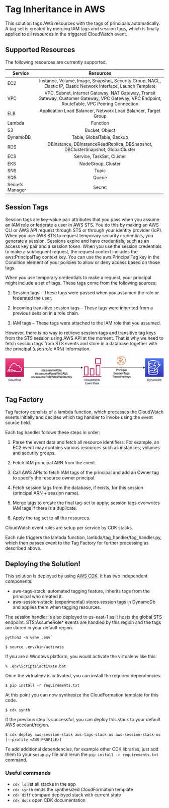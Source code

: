 
# Tag Inheritance in AWS

This solution tags AWS resources with the tags of principals automatically. 
A tag set is created by merging IAM tags and session tags, which is finally applied to all resources in the triggered
CloudWatch event. 

## Supported Resources

The following resources are currently supported.

| Service      | Resources       | 
| ------------- |:-------------:| 
| EC2           | Instance, Volume, Image, Snapshot, Security Group, NACL, Elastic IP, Elastic Network Interface, Launch Template |
| VPC |  VPC, Subnet, Internet Gateway, NAT Gateway, Transit Gateway, Customer Gateway, VPC Gateway, VPC Endpoint, RouteTable, VPC Peering Connection  |   
| ELB | Application Load Balancer, Network Load Balancer, Target Group  |  
| Lambda | Function |
| S3      | Bucket, Object      |  
| DynamoDB | Table, GlobalTable, Backup  |  
| RDS | DBInstance, DBInstanceReadReplica, DBSnapshot, DBClusterSnapshot, GlobalCluster  |  
| ECS | Service, TaskSet, Cluster  |  
| EKS | NodeGroup, Cluster  |  
| SNS | Topic    | 
| SQS | Queue |
| Secrets Manager| Secret  |  


## Session Tags

Session tags are key-value pair attributes that you pass when you assume an IAM role or federate a user in AWS STS. 
You do this by making an AWS CLI or AWS API request through STS or through your identity provider (IdP).
When you use AWS STS to request temporary security credentials, you generate a session. 
Sessions expire and have credentials, such as an access key pair and a session token.
When you use the session credentials to make a subsequent request, the request context includes the aws:PrincipalTag 
context key. You can use the aws:PrincipalTag key in the Condition element of your policies to allow or deny access 
based on those tags.

When you use temporary credentials to make a request, your principal might include a set of tags. These tags come from the following sources:

1. Session tags – These tags were passed when you assumed the role or federated the user.

2. Incoming transitive session tags – These tags were inherited from a previous session in a role chain. 

3. IAM tags – These tags were attached to the IAM role that you assumed.

However, there is no way to retrieve session-tags and transitive tag keys from the STS session using AWS API at the moment. 
That is why we need to fetch session tags from STS events and store in a database together with the principal 
(user/role ARN) information. 

![Handling Session Tags](assets/session-tags-handler.png "Session Tags Handler")

## Tag Factory

Tag factory consists of a lambda function, which processes the CloudWatch events initially and decides which tag handler 
to invoke using the event source field.

Each tag handler follows these steps in order:

1. Parse  the event data and fetch all resource identifiers. For example, an EC2 event may contains various
resources such as instances, volumes and security groups. 

2. Fetch IAM principal ARN from the event.

3. Call AWS APIs to fetch IAM tags of the principal and add an Owner tag to specify the resource owner principal.

4. Fetch session tags from the database, if exists, for this session (principal ARN + session name).

5. Merge tags to create the final tag-set to apply; session tags overwrites IAM tags if there is a duplicate.

6. Apply the tag set to all the resources.


CloudWatch event rules are setup per service by CDK stacks.

Each rule triggers the lambda function, lambda/tag_handler/tag_handler.py, which then passes event to the Tag Factory for
further processing as described above.


## Deploying the Solution!

This solution is deployed by using [AWS CDK](https://docs.aws.amazon.com/cdk/latest/guide/getting_started.html). 
It has two independent components:
- aws-tags-stack: automated tagging feature, inherits tags from the principal who created it.
- aws-session-stack: (experimental) stores session tags in DynamoDb and applies them when tagging resources.

The session handler is also deployed to us-east-1 as it hosts the global
STS endpoint. STS:AssumeRole* events are handled by this region and the tags are stored in your default region.
```
python3 -m venv .env`
```

```
$ source .env/bin/activate
```

If you are a Windows platform, you would activate the virtualenv like this:

```
% .env\Scripts\activate.bat
```

Once the virtualenv is activated, you can install the required dependencies.

```
$ pip install -r requirements.txt
```

At this point you can now synthesize the CloudFormation template for this code.

```
$ cdk synth
```

If the previous step is successful, you can deploy this stack to your default AWS account/region.

```
$ cdk deploy aws-session-stack aws-tags-stack us aws-session-stack-us [--profile <AWS-PROFILE>]
```

To add additional dependencies, for example other CDK libraries, just add
them to your `setup.py` file and rerun the `pip install -r requirements.txt`
command.

### Useful commands

 * `cdk ls`          list all stacks in the app
 * `cdk synth`       emits the synthesized CloudFormation template
 * `cdk diff`        compare deployed stack with current state
 * `cdk docs`        open CDK documentation
 

 
 

